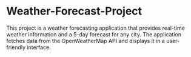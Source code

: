 # Weather-Forecast-Project
This project is a weather forecasting application that provides real-time weather information and a 5-day forecast for any city. The application fetches data from the OpenWeatherMap API and displays it in a user-friendly interface.







